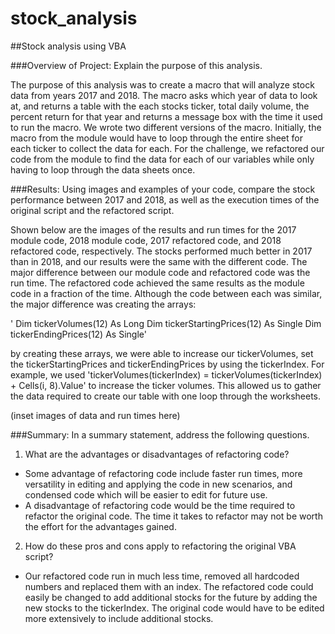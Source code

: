 # stock_analysis
##Stock analysis using VBA

###Overview of Project: Explain the purpose of this analysis.

The purpose of this analysis was to create a macro that will analyze stock data from years 2017 and 2018. The macro asks which year of data to look at, and returns a table with the each stocks ticker, total daily volume, the percent return for that year and returns a message box with the time it used to run the macro. We wrote two different versions of the macro. Initially, the macro from the module would have to loop through the entire sheet for each ticker to collect the data for each. For the challenge, we refactored our code from the module to find the data for each of our variables while only having to loop through the data sheets once.


###Results: Using images and examples of your code, compare the stock performance between 2017 and 2018, as well as the execution times of the original script and the refactored script.

Shown below are the images of the results and run times for the 2017 module code, 2018 module code, 2017 refactored code, and 2018 refactored code, respectively. The stocks performed much better in 2017 than in 2018, and our results were the same with the different code. The major difference between our module code and refactored code was the run time. The refactored code achieved the same results as the module code in a fraction of the time. Although the code between each was similar, the major difference was creating the arrays:

'   Dim tickerVolumes(12) As Long
    Dim tickerStartingPrices(12) As Single
    Dim tickerEndingPrices(12) As Single'

by creating these arrays, we were able to increase our tickerVolumes, set the tickerStartingPrices and tickerEndingPrices by using the tickerIndex. For example, we used 'tickerVolumes(tickerIndex) = tickerVolumes(tickerIndex) + Cells(i, 8).Value' to increase the ticker volumes. This allowed us to gather the data required to create our table with one loop through the worksheets.

(inset images of data and run times here)


###Summary: In a summary statement, address the following questions.

1. What are the advantages or disadvantages of refactoring code?
- Some advantage of refactoring code include faster run times, more versatility in editing and applying the code in new scenarios, and condensed code which will be easier to edit for future use.
- A disadvantage of refactoring code would be the time required to refactor the original code. The time it takes to refactor may not be worth the effort for the advantages gained.

2. How do these pros and cons apply to refactoring the original VBA script?
- Our refactored code run in much less time, removed all hardcoded numbers and replaced them with an index. The refactored code could easily be changed to add additional stocks for the future by adding the new stocks to the tickerIndex. The original code would have to be edited more extensively to include additional stocks.